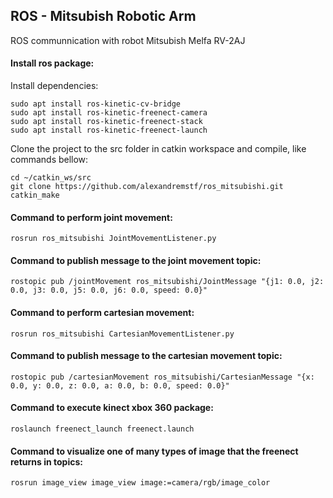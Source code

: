 ## ROS - Mitsubish Robotic Arm
ROS communnication with robot Mitsubish Melfa RV-2AJ 

#### Install ros package:

Install dependencies:
```
sudo apt install ros-kinetic-cv-bridge
sudo apt install ros-kinetic-freenect-camera 
sudo apt install ros-kinetic-freenect-stack 
sudo apt install ros-kinetic-freenect-launch
```

Clone the project to the src folder in catkin workspace and compile, like commands bellow: 
```
cd ~/catkin_ws/src
git clone https://github.com/alexandremstf/ros_mitsubishi.git
catkin_make
```

#### Command to perform joint movement:
```
rosrun ros_mitsubishi JointMovementListener.py
``` 

#### Command to publish message to the joint movement topic:
```
rostopic pub /jointMovement ros_mitsubishi/JointMessage "{j1: 0.0, j2: 0.0, j3: 0.0, j5: 0.0, j6: 0.0, speed: 0.0}"
```

#### Command to perform cartesian movement:
```
rosrun ros_mitsubishi CartesianMovementListener.py
```

#### Command to publish message to the cartesian movement topic:
```
rostopic pub /cartesianMovement ros_mitsubishi/CartesianMessage "{x: 0.0, y: 0.0, z: 0.0, a: 0.0, b: 0.0, speed: 0.0}"
```

#### Command to execute kinect xbox 360 package:
```
roslaunch freenect_launch freenect.launch
```

#### Command to visualize one of many types of image that the freenect returns in topics:
```
rosrun image_view image_view image:=camera/rgb/image_color
```
